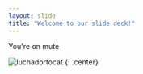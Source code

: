 ```yaml
---
layout: slide
title: "Welcome to our slide deck!"
---
```


You're on mute

![luchadortocat](https://octodex.github.com/images/luchadortocat.png)
{: .center}
